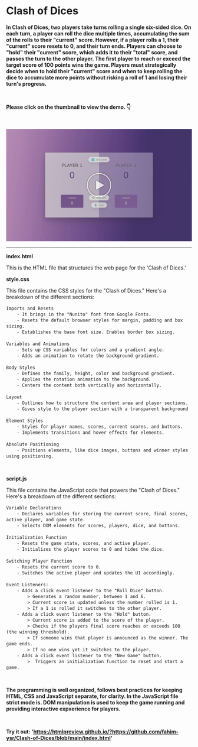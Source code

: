 # Clash of Dices

**In Clash of Dices, two players take turns rolling a single six-sided dice. On each turn, a player can roll the dice multiple times, accumulating the sum of the rolls to their "current" score. However, if a player rolls a 1, their "current" score resets to 0, and their turn ends. Players can choose to "hold" their "current" score, which adds it to their "total" score, and passes the turn to the other player. The first player to reach or exceed the target score of 100 points wins the game. Players must strategically decide when to hold their "current" score and when to keep rolling the dice to accumulate more points without risking a roll of 1 and losing their turn's progress.**

<br>

**Please click on the thumbnail to view the demo. 👇**

<br>

[![Watch the video](demo-new.png)](https://youtu.be/HG0hkbsfgZ4)

___

**index.html**

This is the HTML file that structures the web page for the 'Clash of Dices.'
<br>

**style.css**

This file contains the CSS styles for the "Clash of Dices." Here's a breakdown of the different sections:

    Imports and Resets
        - It brings in the "Nunito" font from Google Fonts.
        - Resets the default browser styles for margin, padding and box sizing.
        - Establishes the base font size. Enables border box sizing.

    Variables and Animations
        - Sets up CSS variables for colors and a gradient angle.
        - Adds an animation to rotate the background gradient.

    Body Styles
        - Defines the family, height, color and background gradient.
        - Applies the rotation animation to the background.
        - Centers the content both vertically and horizontally.

    Layout
        - Outlines how to structure the content area and player sections.
        - Gives style to the player section with a transparent background

    Element Styles
        - Styles for player names, scores, current scores, and buttons.
        - Implements transitions and hover effects for elements.

    Absolute Positioning
        - Positions elements, like dice images, buttons and winner styles using positioning. 

<br>

**script.js**

This file contains the JavaScript code that powers the "Clash of Dices." Here's a breakdown of the different sections:

    Variable Declarations
        - Declares variables for storing the current score, final scores, active player, and game state.
        - Selects DOM elements for scores, players, dice, and buttons.

    Initialization Function
        - Resets the game state, scores, and active player.
        - Initializes the player scores to 0 and hides the dice.

    Switching Player Function
        - Resets the current score to 0.
        - Switches the active player and updates the UI accordingly.

    Event Listeners:
        - Adds a click event listener to the "Roll Dice" button.
            > Generates a random number, between 1 and 6.
            > Current score is updated unless the number rolled is 1.
            > If a 1 is rolled it switches to the other player.
        - Adds a click event listener to the "Hold" button.
            > Current score is added to the score of the player.
            > Checks if the players final score reaches or exceeds 100 (the winning threshold).
            > If someone wins that player is announced as the winner. The game ends.
            > If no one wins yet it switches to the player.
        - Adds a click event listener to the "New Game" button.
            >  Triggers an initialization function to reset and start a game.
<br>

**The programming is well organized, follows best practices for keeping HTML, CSS and JavaScript separate, for clarity. In the JavaScript file strict mode is. DOM manipulation is used to keep the game running and providing interactive expxerience for players.**

<br>

**Try it out: 'https://htmlpreview.github.io/?https://github.com/fahim-ysr/Clash-of-Dices/blob/main/index.html'**
